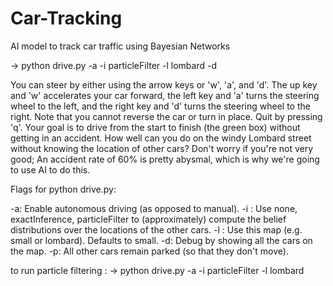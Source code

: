 # Car-Tracking
AI model to track car traffic using Bayesian Networks 



-> python drive.py -a -i  particleFilter -l lombard -d


You can steer by either using the arrow keys or 'w', 'a', and 'd'.
The up key and 'w' accelerates your car forward, the left key and 'a' turns the steering wheel to the left, 
and the right key and 'd' turns the steering wheel to the right. Note that you cannot reverse the car or turn in place.
Quit by pressing 'q'. Your goal is to drive from the start to finish (the green box) without getting in an accident. 
How well can you do on the windy Lombard street without knowing the location of other cars? Don't worry if you're not very good;
An accident rate of 60% is pretty abysmal, 
which is why we're going to use AI to do this.

Flags for python drive.py:

-a: Enable autonomous driving (as opposed to manual).
-i <inference method>: Use none, exactInference, particleFilter to (approximately) compute the belief distributions over the locations of the other cars.
-l <map>: Use this map (e.g. small or lombard). Defaults to small.
-d: Debug by showing all the cars on the map.
-p: All other cars remain parked (so that they don't move).

to run particle filtering :
-> python drive.py -a -i particleFilter -l lombard
